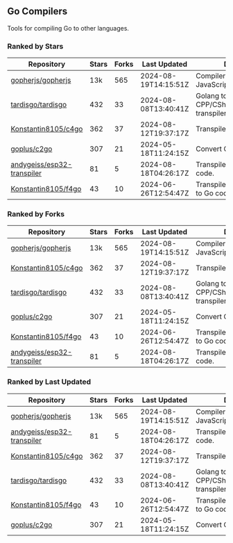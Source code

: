 ## Go Compilers

Tools for compiling Go to other languages.

### Ranked by Stars

| Repository | Stars | Forks | Last Updated | Description | 
|------------|-------|-------|--------------|-------------|
| [gopherjs/gopherjs](https://github.com/gopherjs/gopherjs) | 13k | 565 | 2024-08-19T14:15:51Z |  Compiler from Go to JavaScript. |
| [tardisgo/tardisgo](https://github.com/tardisgo/tardisgo) | 432 | 33 | 2024-08-08T13:40:41Z |  Golang to Haxe to CPP/CSharp/Java/JavaScript transpiler. |
| [Konstantin8105/c4go](https://github.com/Konstantin8105/c4go) | 362 | 37 | 2024-08-12T19:37:17Z |  Transpile C code to Go code. |
| [goplus/c2go](https://github.com/goplus/c2go) | 307 | 21 | 2024-05-18T11:24:15Z |  Convert C code to Go code. |
| [andygeiss/esp32-transpiler](https://github.com/andygeiss/esp32-transpiler) | 81 | 5 | 2024-08-18T04:26:17Z |  Transpile Go into Arduino code. |
| [Konstantin8105/f4go](https://github.com/Konstantin8105/f4go) | 43 | 10 | 2024-06-26T12:54:47Z |  Transpile FORTRAN 77 code to Go code. |

### Ranked by Forks

| Repository | Stars | Forks | Last Updated | Description | 
|------------|-------|-------|--------------|-------------|
| [gopherjs/gopherjs](https://github.com/gopherjs/gopherjs) | 13k | 565 | 2024-08-19T14:15:51Z |  Compiler from Go to JavaScript. |
| [Konstantin8105/c4go](https://github.com/Konstantin8105/c4go) | 362 | 37 | 2024-08-12T19:37:17Z |  Transpile C code to Go code. |
| [tardisgo/tardisgo](https://github.com/tardisgo/tardisgo) | 432 | 33 | 2024-08-08T13:40:41Z |  Golang to Haxe to CPP/CSharp/Java/JavaScript transpiler. |
| [goplus/c2go](https://github.com/goplus/c2go) | 307 | 21 | 2024-05-18T11:24:15Z |  Convert C code to Go code. |
| [Konstantin8105/f4go](https://github.com/Konstantin8105/f4go) | 43 | 10 | 2024-06-26T12:54:47Z |  Transpile FORTRAN 77 code to Go code. |
| [andygeiss/esp32-transpiler](https://github.com/andygeiss/esp32-transpiler) | 81 | 5 | 2024-08-18T04:26:17Z |  Transpile Go into Arduino code. |

### Ranked by Last Updated

| Repository | Stars | Forks | Last Updated | Description | 
|------------|-------|-------|--------------|-------------|
| [gopherjs/gopherjs](https://github.com/gopherjs/gopherjs) | 13k | 565 | 2024-08-19T14:15:51Z |  Compiler from Go to JavaScript. |
| [andygeiss/esp32-transpiler](https://github.com/andygeiss/esp32-transpiler) | 81 | 5 | 2024-08-18T04:26:17Z |  Transpile Go into Arduino code. |
| [Konstantin8105/c4go](https://github.com/Konstantin8105/c4go) | 362 | 37 | 2024-08-12T19:37:17Z |  Transpile C code to Go code. |
| [tardisgo/tardisgo](https://github.com/tardisgo/tardisgo) | 432 | 33 | 2024-08-08T13:40:41Z |  Golang to Haxe to CPP/CSharp/Java/JavaScript transpiler. |
| [Konstantin8105/f4go](https://github.com/Konstantin8105/f4go) | 43 | 10 | 2024-06-26T12:54:47Z |  Transpile FORTRAN 77 code to Go code. |
| [goplus/c2go](https://github.com/goplus/c2go) | 307 | 21 | 2024-05-18T11:24:15Z |  Convert C code to Go code. |

